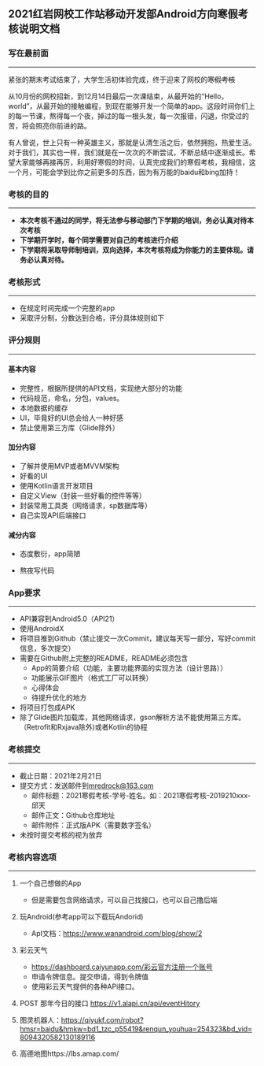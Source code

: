 ## 2021红岩网校工作站移动开发部Android方向寒假考核说明文档



### 写在最前面

------

紧张的期末考试结束了，大学生活初体验完成，终于迎来了网校的~~寒假考核~~

从10月份的网校招新，到12月14日最后一次课结束，从最开始的“Hello，world”，从最开始的接触编程，到现在能够开发一个简单的app。这段时间你们上的每一节课，熬得每一个夜，掉过的每一根头发，每一次报错，闪退，你受过的苦，将会照亮你前进的路。



有人曾说，世上只有一种英雄主义，那就是认清生活之后，依然拥抱，热爱生活。对于我们，其实也一样，我们就是在一次次的不断尝试，不断总结中逐渐成长。希望大家能够再接再厉，利用好寒假的时间，认真完成我们的寒假考核，我相信，这一个月，可能会学到比你之前更多的东西，因为有万能的baidu和bing加持！





### 考核的目的

------

- **本次考核不通过的同学，将无法参与移动部门下学期的培训，务必认真对待本次考核**
- **下学期开学时，每个同学需要对自己的考核进行介绍**
- **下学期将采取导师制培训，双向选择，本次考核将成为你能力的主要体现。请务必认真对待。**



### 考核形式

------

- 在规定时间完成一个完整的app
- 采取评分制，分数达到合格，评分具体规则如下



### 评分规则

------

#### 基本内容

- 完整性，根据所提供的API文档，实现绝大部分的功能
- 代码规范，命名，分包，values。
- 本地数据的缓存
- UI，毕竟好的UI总会给人一种好感
- 禁止使用第三方库（Glide除外）

#### 加分内容

- 了解并使用MVP或者MVVM架构
- 好看的UI
- 使用Kotlin语言开发项目
- 自定义View（封装一些好看的控件等等）
- 封装常用工具类（网络请求，sp数据库等）
- 自己实现API后端接口

#### 减分内容

- 态度敷衍，app简陋

- 熬夜写代码

  

### App要求

------

- API兼容到Android5.0（API21）
- 使用AndroidX
- 将项目推到Github（禁止提交一次Commit，建议每天写一部分，写好commit信息，多次提交）
- 需要在Github附上完整的README，README必须包含
  - App的简要介绍（功能，主要功能界面的实现方法（设计思路））
  - 功能展示GIF图片（格式工厂可以转换）
  - 心得体会
  - 待提升优化的地方
- 将项目打包成APK
- 除了Glide图片加载库，其他网络请求，gson解析方法不能使用第三方库。（Retrofit和Rxjava除外)或者Kotlin的协程

### 考核提交

------

- 截止日期：2021年2月21日
- 提交方式：发送邮件到[mredrock@163.com](mailto:mredrock@163.com)
  - 邮件标题：2021寒假考核-学号-姓名。如：2021寒假考核-2019210xxx-邱天
  - 邮件正文：Github仓库地址
  - 邮件附件：正式版APK（需要数字签名）
- 未按时提交考核的视为放弃



### 考核内容选项

------

1. 一个自己想做的App

   - 但是需要包含网络请求，可以自己找接口，也可以自己撸后端

2. 玩Android(参考app可以下载玩Andorid)

   - ApI文档：https://www.wanandroid.com/blog/show/2

3. 彩云天气

   - https://dashboard.caiyunapp.com/彩云官方注册一个账号
   - 申请令牌信息。提交申请，得到令牌值
   - 使用彩云天气提供的各种APi接口。

4. POST 那年今日的接口  https://v1.alapi.cn/api/eventHitory

   

5. 图灵机器人：https://qiyukf.com/robot?hmsr=baidu&hmkw=bd1_tzc_p55419&renqun_youhua=254323&bd_vid=8094320582130189116

   

6. 高德地图https://lbs.amap.com/

